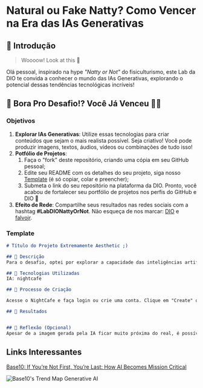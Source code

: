 # Natural ou Fake Natty? Como Vencer na Era das IAs Generativas

## 🚀 Introdução

> Woooow! Look at this 👀

Olá pessoal, inspirado na hype _"Natty or Not"_ do fisiculturismo, este Lab da DIO te convida a conhecer o mundo das IAs Generativas, explorando o potencial dessas tendências tecnológicas incríveis!

## 🎯 Bora Pro Desafio!? Você Já Venceu 💪🤓

### Objetivos

1. **Explorar IAs Generativas**: Utilize essas tecnologias para criar conteúdos que sejam o mais realista possível. Seja criativo! Você pode produzir imagens, textos, áudios, vídeos ou combinações de tudo isso!
1. **Potfólio de Projetos**:
    1. Faça o "fork" deste repositório, criando uma cópia em seu GitHub pessoal;
    2. Edite seu README com os detalhes do seu projeto, siga nosso [Template](#template) (é só copiar, colar e preencher);
    3. Submeta o link do seu repositório na plataforma da DIO. Pronto, você acabou de fortalecer seu portfólio de projetos nos perfis do GitHub e DIO 🚀
1. **Efeito de Rede**: Compartilhe seus resultados nas redes sociais com a hashtag **#LabDIONattyOrNot**. Não esqueça de nos marcar: [DIO](https://www.linkedin.com/school/dio-makethechange) e [falvojr](https://www.linkedin.com/in/falvojr).

### Template

```markdown
# Título do Projeto Extremamente Aesthetic ;)

## 📒 Descrição
Para o desafio, optei por explorar a capacidade das inteligências artificiais especializadas em geração de imagens de capturar realismo. Para testar esse potencial, solicitei que a IA criasse uma imagem de uma Ferrari modelo 488. Meu objetivo era avaliar o quão precisa e detalhada a representação dessa máquina icônica poderia ser, comparando o resultado com a realidade. A análise envolveria observar a fidelidade nos detalhes, como a forma aerodinâmica, as curvas elegantes e a intensidade das cores, características que são a marca registrada deste renomado supercarro italiano.

## 🤖 Tecnologias Utilizadas
IA: nightcafe

## 🧐 Processo de Criação

Acesse o NightCafe e faça login ou crie uma conta. Clique em "Create" ou "Create New" para iniciar um projeto. Selecione "Stable Diffusion" para obter imagens realistas. Escolha o estilo "Photorealistic" e ajuste para alta resolução. Insira uma descrição detalhada, como “Ferrari 488 vermelha, vista frontal, em ambiente urbano”. Clique em "Create" e aguarde a geração da imagem. Revise o resultado, ajuste a descrição se necessário e gere novamente. Baixe a imagem quando estiver satisfeito. Compare a imagem gerada com fotos reais da Ferrari 488 para avaliar o realismo.

## 🚀 Resultados


## 💭 Reflexão (Opcional)
Apesar de a imagem gerada pela IA ficar muito próxima do real, é possível identificar que se trata de uma criação artificial devido à ausência de pequenos detalhes que fazem toda a diferença. Elementos sutis, como texturas precisas, reflexos naturais e variações minuciosas nas superfícies, que são características intrínsecas de uma fotografia real, frequentemente não são capturados com a mesma fidelidade. Esses aspectos revelam que, apesar do impressionante avanço tecnológico, a distinção entre o que é real e o que é artificial ainda pode ser percebida.
```

## Links Interessantes

[Base10: If You’re Not First, You’re Last: How AI Becomes Mission Critical](https://base10.vc/post/generative-ai-mission-critical/)

![Base10's Trend Map Generative AI](https://github.com/digitalinnovationone/lab-natty-or-not/assets/730492/f4df26e8-f8f7-4419-8252-c69d73ea930c)
